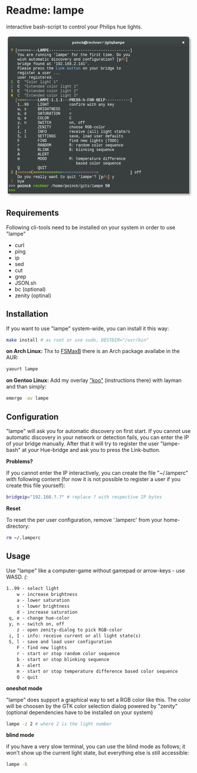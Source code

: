 # Readme: lampe
interactive bash-script to control your Philips hue lights.

![lampe](/lampe.png)

## Requirements
Following cli-tools need to be installed on your system in order to use "lampe"
- curl
- ping
- ip
- sed
- cut
- grep 
- JSON.sh
- bc (optional)
- zenity (optinal)

## Installation
If you want to use "lampe" system-wide, you can install it this way:
```.sh
make install # as root or use sudo, DESTDIR="/usr/bin"
```

**on Arch Linux:**
Thx to [FSMaxB](https://github.com/FSMaxB) there is an Arch package availabe in the AUR: 
```.sh
yaourt lampe
```

**on Gentoo Linux:**
Add my overlay ["koo"](https://github.com/poinck/koo) (instructions there) with layman and than simply:
```.sh
emerge -av lampe
```

## Configuration
"lampe" will ask you for automatic discovery on first start. If you cannot use automatic discovery in your network or detection fails, you can enter the IP of your bridge manually. After that it will try to register the user "lampe-bash" at your Hue-bridge and ask you to press the Link-button.  

**Problems?**

If you cannot enter the IP interactively, you can create the file "~/.lamperc" with following content (for now it is not possible to register a user if you create this file yourself):
```.sh
bridgeip="192.168.?.?" # replace ? with respective IP bytes
```

**Reset**

To reset the per user configuration, remove '.lamperc' from your home-directory:
```.sh
rm ~/.lamperc
```

## Usage
Use "lampe" like a computer-game without gamepad or arrow-keys - use WASD. *(:*
```
1..99 - select light 
    w - increase brightness
    a - lower saturation
    s - lower brightness
    d - increase saturation
 q, e - change hue-color
 y, n - switch on, off
    z - open zenity-dialog to pick RGB-color 
 i, I - info: receive current or all light state(s)
 S, l - save and load user configuration
    F - find new lights
    r - start or stop random color sequence
    b - start or stop blinking sequence
    A - alert
    m - start or stop temperature difference based color sequence
    Q - quit
```

**oneshot mode**

"lampe" does support a graphical way to set a RGB color like this. The color will be choosen by the GTK color selection dialog powered by "zenity" (optional dependencies have to be installed on your system)
```.sh
lampe -z 2 # where 2 is the light number
```

**blind mode**

if you have a very slow terminal, you can use the blind mode as follows; it won't show up the current light state, but everything else is still accessible:
```.sh
lampe -b
```
